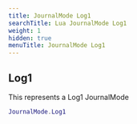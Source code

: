 ```yaml
---
title: JournalMode Log1
searchTitle: Lua JournalMode Log1
weight: 1
hidden: true
menuTitle: JournalMode Log1
---
```

## Log1

This represents a Log1 JournalMode
```lua
JournalMode.Log1
```